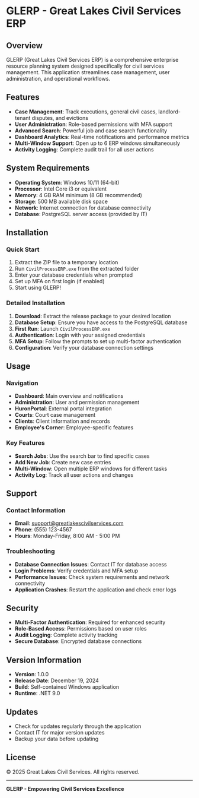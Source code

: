 # GLERP - Great Lakes Civil Services ERP

## Overview
GLERP (Great Lakes Civil Services ERP) is a comprehensive enterprise resource planning system designed specifically for civil services management. This application streamlines case management, user administration, and operational workflows.

## Features
- **Case Management**: Track executions, general civil cases, landlord-tenant disputes, and evictions
- **User Administration**: Role-based permissions with MFA support
- **Advanced Search**: Powerful job and case search functionality
- **Dashboard Analytics**: Real-time notifications and performance metrics
- **Multi-Window Support**: Open up to 6 ERP windows simultaneously
- **Activity Logging**: Complete audit trail for all user actions

## System Requirements
- **Operating System**: Windows 10/11 (64-bit)
- **Processor**: Intel Core i3 or equivalent
- **Memory**: 4 GB RAM minimum (8 GB recommended)
- **Storage**: 500 MB available disk space
- **Network**: Internet connection for database connectivity
- **Database**: PostgreSQL server access (provided by IT)

## Installation

### Quick Start
1. Extract the ZIP file to a temporary location
2. Run `CivilProcessERP.exe` from the extracted folder
3. Enter your database credentials when prompted
4. Set up MFA on first login (if enabled)
5. Start using GLERP!

### Detailed Installation
1. **Download**: Extract the release package to your desired location
2. **Database Setup**: Ensure you have access to the PostgreSQL database
3. **First Run**: Launch `CivilProcessERP.exe`
4. **Authentication**: Login with your assigned credentials
5. **MFA Setup**: Follow the prompts to set up multi-factor authentication
6. **Configuration**: Verify your database connection settings

## Usage

### Navigation
- **Dashboard**: Main overview and notifications
- **Administration**: User and permission management
- **HuronPortal**: External portal integration
- **Courts**: Court case management
- **Clients**: Client information and records
- **Employee's Corner**: Employee-specific features

### Key Features
- **Search Jobs**: Use the search bar to find specific cases
- **Add New Job**: Create new case entries
- **Multi-Window**: Open multiple ERP windows for different tasks
- **Activity Log**: Track all user actions and changes

## Support

### Contact Information
- **Email**: support@greatlakescivilservices.com
- **Phone**: (555) 123-4567
- **Hours**: Monday-Friday, 8:00 AM - 5:00 PM

### Troubleshooting
- **Database Connection Issues**: Contact IT for database access
- **Login Problems**: Verify credentials and MFA setup
- **Performance Issues**: Check system requirements and network connectivity
- **Application Crashes**: Restart the application and check error logs

## Security
- **Multi-Factor Authentication**: Required for enhanced security
- **Role-Based Access**: Permissions based on user roles
- **Audit Logging**: Complete activity tracking
- **Secure Database**: Encrypted database connections

## Version Information
- **Version**: 1.0.0
- **Release Date**: December 19, 2024
- **Build**: Self-contained Windows application
- **Runtime**: .NET 9.0

## Updates
- Check for updates regularly through the application
- Contact IT for major version updates
- Backup your data before updating

## License
© 2025 Great Lakes Civil Services. All rights reserved.

---

**GLERP - Empowering Civil Services Excellence** 
